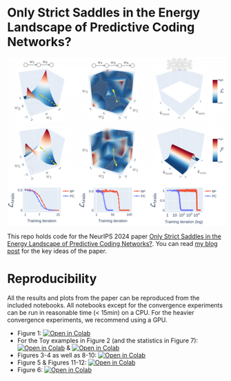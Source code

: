 # Only Strict Saddles in the Energy Landscape of Predictive Coding Networks?

![](https://github.com/francesco-innocenti/pc-saddles/blob/main/origin_saddle_toy_models.png)

This repo holds code for the NeurIPS 2024 paper [Only Strict Saddles in the Energy Landscape of Predictive Coding Networks?](https://arxiv.org/abs/2408.11979). 
You can read [my blog post](https://francesco-innocenti.github.io/posts/2024/10/01/The-Energy-Landscape-of-Predictive-Coding-Networks/) for the key ideas of the paper. 

# Reproducibility

All the results and plots from the paper can be reproduced from the included notebooks. All notebooks except for the convergence experiments can be run in reasonable time (< 15min) on a CPU. For the heavier convergence experiments, we recommend using a GPU.

* Figure 1: [![Open in Colab](https://colab.research.google.com/assets/colab-badge.svg)](https://github.com/francesco-innocenti/pc-saddles/blob/main/Theoretical_Equilibrated_Energy.ipynb)
* For the Toy examples in Figure 2 (and the statistics in Figure 7): [![Open in Colab](https://colab.research.google.com/assets/colab-badge.svg)](https://github.com/francesco-innocenti/pc-saddles/blob/main/Linear_Chains_Analysis.ipynb) & [![Open in Colab](https://colab.research.google.com/assets/colab-badge.svg)](https://github.com/francesco-innocenti/pc-saddles/blob/main/Hessian_Analysis_of_DLNs.ipynb)
* Figures 3-4 as well as 8-10: [![Open in Colab](https://colab.research.google.com/assets/colab-badge.svg)](https://github.com/francesco-innocenti/pc-saddles/blob/main/Hessian_Analysis_of_DLNs.ipynb)
* Figure 5 & Figures 11-12: [![Open in Colab](https://colab.research.google.com/assets/colab-badge.svg)](https://github.com/francesco-innocenti/pc-saddles/blob/main/PC_vs_BP_Convergence_Experiments_on_DNNs.ipynb)
* Figure 6: [![Open in Colab](https://colab.research.google.com/assets/colab-badge.svg)](https://github.com/francesco-innocenti/pc-saddles/blob/main/Matrix_Completion_Experiment.ipynb)
